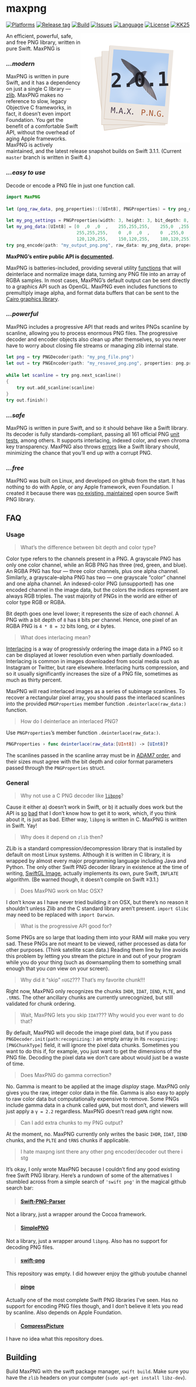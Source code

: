 # maxpng

[![Platforms](https://img.shields.io/badge/platform-linux-lightgrey.svg)](https://swift.org)
[![Release tag](https://img.shields.io/github/release/kelvin13/maxpng.svg)](https://github.com/kelvin13/maxpng/releases)
[![Build](https://travis-ci.org/kelvin13/maxpng.svg?branch=master)](https://travis-ci.org/kelvin13/maxpng)
[![Issues](https://img.shields.io/github/issues/kelvin13/maxpng.svg)](https://github.com/kelvin13/maxpng/issues?state=open)
[![Language](https://img.shields.io/badge/version-swift_4-ffa020.svg)](https://swift.org)
[![License](https://img.shields.io/badge/license-GPL3-ff3079.svg)](https://github.com/kelvin13/maxpng/blob/master/COPYING)
[![KK25](https://img.shields.io/badge/karlie-kloss-e030ff.svg)](https://www.google.com/search?q=karlie+kloss)

<img align="right" src="max.png">

An efficient, powerful, safe, and free PNG library, written in pure Swift. MaxPNG is

### *…modern*

MaxPNG is written in pure Swift, and it has a dependency on just a single C library — [zlib](http://www.zlib.net/). MaxPNG makes no reference to slow, legacy Objective C frameworks, in fact, it doesn’t even import Foundation. You get the benefit of a comfortable Swift API, without the overhead of aging Apple frameworks. MaxPNG is actively maintained, and the latest release snapshot builds on Swift 3.1.1. (Current `master` branch is written in Swift 4.)

### *…easy to use*

Decode or encode a PNG file in just one function call.

````swift
import MaxPNG

let (png_raw_data, png_properties):([UInt8], PNGProperties) = try png_decode(path: "my_png_file.png")
````

````swift
let my_png_settings = PNGProperties(width: 3, height: 3, bit_depth: 8, color: .rgb, interlaced: false)
let my_png_data:[UInt8] = [0  ,0  ,0  ,    255,255,255,    255,0  ,255,
                           255,255,255,    0  ,0  ,0  ,    0  ,255,0  ,
                           120,120,255,    150,120,255,    180,120,255]
try png_encode(path: "my_output_png.png", raw_data: my_png_data, properties: my_png_settings)
````
**MaxPNG’s entire public API is [documented](doc/maxpng.md).**

MaxPNG is batteries-included, providing several utility [functions](doc/pngproperties.md#instance-methods) that will deinterlace and normalize image data, turning any PNG file into an array of RGBA samples. In most cases, MaxPNG’s default output can be sent directly to a graphics API such as OpenGL. MaxPNG even includes functions to premultiply image alpha, and format data buffers that can be sent to the [Cairo graphics library](https://cairographics.org/).

### *…powerful*

MaxPNG includes a progressive API that reads and writes PNGs scanline by scanline, allowing you to process enormous PNG files. The progressive decoder and encoder objects also clean up after themselves, so you never have to worry about closing file streams or managing zlib internal state.

````swift
let png = try PNGDecoder(path: "my_png_file.png")
let out = try PNGEncoder(path: "my_resaved_png.png", properties: png.properties)

while let scanline = try png.next_scanline()
{
    try out.add_scanline(scanline)
}
try out.finish()
````
### *…safe*

MaxPNG is written in pure Swift, and so it should behave like a Swift library. Its decoder is fully standards-compliant, passing all 161 official PNG [unit tests](http://www.schaik.com/pngsuite/pngsuite.html#basic), among others. It supports interlacing, indexed color, and even chroma key transparency. MaxPNG also throws [errors](doc/pngerrors.md) like a Swift library should, minimizing the chance that you’ll end up with a corrupt PNG.

### *…free*

MaxPNG was built on Linux, and developed on github from the start. It has nothing to do with Apple, or any Apple framework, even Foundation. I created it because there was [no existing, maintained](#swift-png-parser) open source Swift PNG library.

## FAQ

### Usage

> What’s the difference between bit depth and color type?

Color type refers to the channels present in a PNG. A grayscale PNG has only one color channel, while an RGB PNG has three (red, green, and blue). An RGBA PNG has four — three color channels, plus one alpha channel. Similarly, a grayscale–alpha PNG has two — one grayscale “color” channel and one alpha channel. An indexed-color PNG (unsupported) has one encoded channel in the image data, but the colors the indices represent are always RGB triples. The vast majority of PNGs in the world are either of color type RGB or RGBA.

Bit depth goes one level lower; it represents the size of each *channel*. A PNG with a bit depth of `8` has `8` bits per channel. Hence, one pixel of an RGBA PNG is `4 * 8 = 32` bits long, or `4` bytes.

> What does interlacing mean?

[Interlacing](https://en.wikipedia.org/wiki/Interlacing_(bitmaps)) is a way of progressivly ordering the image data in a PNG so it can be displayed at lower resolution even when partially downloaded. Interlacing is common in images downloaded from social media such as Instagram or Twitter, but rare elsewhere. Interlacing hurts compression, and so it usually significantly increases the size of a PNG file, sometimes as much as thirty percent.

MaxPNG will read interlaced images as a series of subimage scanlines. To recover a rectangular pixel array, you should pass the interlaced scanlines into the provided `PNGProperties` member function `.deinterlace(raw_data:)` function.

> How do I deinterlace an interlaced PNG?

Use `PNGProperties`’s member function `.deinterlace(raw_data:)`.

````swift
PNGProperties › func deinterlace(raw_data:[UInt8]) -> [UInt8]?
````
The scanlines passed in the scanline array must be in [ADAM7 order](https://en.wikipedia.org/wiki/Adam7_algorithm), and their sizes must agree with the bit depth and color format parameters passed through the `PNGProperties` struct.

### General

> Why not use a C PNG decoder like [`libpng`](http://www.libpng.org/pub/png/libpng.html)?

Cause it either a) doesn’t work in Swift, or b) it actually does work but the API is [so](https://bobobobo.wordpress.com/2009/03/02/how-to-use-libpng/) [bad](http://latentcontent.net/2007/12/05/libpng-worst-api-ever/) that I don’t know how to get it to work, which, if you think about it, is just as bad. Either way, `libpng` is written in C. MaxPNG is written in Swift. Yay!

> Why does it depend on `zlib` then?

ZLib is a standard compression/decompression library that is installed by default on most Linux systems. Although it is written in C library, it is wrapped by almost every major programming language including Java and Python. The only other Swift PNG decoder library in existence at the time of writing, [SwiftGL Image](https://github.com/SwiftGL/Image), actually implements its own, pure Swift, `INFLATE` algorithm. (Be warned though, it doesn’t compile on Swift ≥3.1.)

> Does MaxPNG work on Mac OSX?

I don’t know as I have never tried building it on OSX, but there’s no reason it shouldn’t unless Zlib and the C standard library aren’t present. `import Glibc` may need to be replaced with `import Darwin`.

> What is the progressive API good for?

Some PNGs are so large that loading them into your RAM will make you very sad. These PNGs are not meant to be viewed, rather processed as data for other purposes. (Think satellite scan data.) Reading them line by line avoids this problem by letting you stream the picture in and out of your program while you do your thing (such as downsampling them to something small enough that you *can* view on your screen).

> Why did it “skip” `nUGZ`??? That’s my favorite chunk!!!

Right now, MaxPNG only recognizes the chunks `IHDR`, `IDAT`, `IEND`, `PLTE`, and `.tRNS`. The other ancillary chunks are currently unrecognized, but still validated for chunk ordering.

> Wait, MaxPNG lets you skip `IDAT`??? Why would you ever want to do that?

By default, MaxPNG will decode the image pixel data, but if you pass `PNGDecoder.init(path:recognizing:)` an empty array in its `recognizing:[PNGChunkType]` field, it will ignore the pixel data chunks. Sometimes you want to do this if, for example, you just want to get the dimensions of the PNG file. Decoding the pixel data we don’t care about would just be a waste of time.

> Does MaxPNG do gamma correction?

No. Gamma is meant to be applied at the image *display* stage. MaxPNG only gives you the raw, integer color data in the file. Gamma is also easy to apply to raw color data but computationally expensive to remove. Some PNGs include gamma data in a chunk called `gAMA`, but most don’t, and viewers will just apply a `γ = 2.2` regardless. MaxPNG doesn’t read `gAMA` right now.

> Can I add extra chunks to my PNG output?

At the moment, no. MaxPNG currently only writes the basic `IHDR`, `IDAT`, `IEND` chunks, and the `PLTE` and `tRNS` chunks if applicable.

> I hate maxpng isnt there any other png encoder/decoder out there i stg

It’s okay, I only wrote MaxPNG because I couldn’t find any good existing free Swift PNG library. Here’s a rundown of some of the alternatives I stumbled across from a simple search of `'swift png'` in the magical github search bar:

> #### [Swift-PNG-Parser](https://github.com/dixielandtech/Swift-PNG-Parser)

Not a library, just a wrapper around the Cocoa framework.

> #### [SimplePNG](https://github.com/rfdickerson/SimplePNG)

Not a library, just a wrapper around `libpng`. Also has no support for decoding PNG files.

> #### [swift-png](https://github.com/llaimiaomiao/swift-png)

This repository was empty. I did however enjoy the github youtube channel

> #### [pinge](https://github.com/Vel0x/Pinge)

Actually one of the most complete Swift PNG libraries I’ve seen. Has no support for encoding PNG files though, and I don’t believe it lets you read by scanline. Also depends on Apple Foundation.

> #### [CompressPicture](https://github.com/chenmo230/CompressPicture)

I have no idea what this repository does.

## Building
Build MaxPNG with the swift package manager, `swift build`. Make sure you have the `zlib` headers on your computer (`sudo apt-get install libz-dev`).
